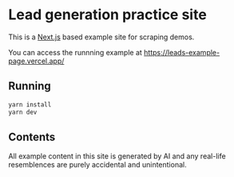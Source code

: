 # Lead generation practice site

This is a [Next.js](https://nextjs.org/) based example site for scraping demos.

You can access the runnning example at https://leads-example-page.vercel.app/

## Running

```bash
yarn install
yarn dev
```


## Contents

All example content in this site is generated by AI and any real-life resemblences are purely accidental and unintentional.